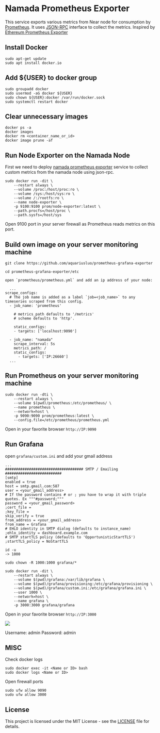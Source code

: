 # Namada Prometheus Exporter

This service exports various metrics from Near node for consumption by [Prometheus](https://prometheus.io). It uses [JSON-RPC](https://docs.near.org/docs/interaction/rpc) interface to collect the metrics. Inspired by [Ethereum Prometheus Exporter](https://github.com/31z4/ethereum-prometheus-exporter)

## Install Docker
```
sudo apt-get update
sudo apt install docker.io
```
## Add ${USER} to docker group
```
sudo groupadd docker
sudo usermod -aG docker ${USER}
sudo chown ${USER}:docker /var/run/docker.sock
sudo systemctl restart docker
```
## Clear unnecessary images
```
docker ps -a
docker images
docker rm <container_name_or_id>
docker image prune -af
```
## Run Node Exporter on the Namada Node

First we need to deploy [namada prometheus exporter](https://github.com/aquariusluo/prometheus-grafana-exporter) service to collect custom metrics from the namada node using json-rpc.

```
sudo docker run -dit \
    --restart always \
    --volume /proc:/host/proc:ro \
    --volume /sys:/host/sys:ro \
    --volume /:/rootfs:ro \
    --name node-exporter \
    -p 9100:9100 prom/node-exporter:latest \
    --path.procfs=/host/proc \
    --path.sysfs=/host/sys
```

Open 9100 port in your server firewall as Prometheus reads metrics on this port.

## Build own image on your server monitoring machine

    git clone https://github.com/aquariusluo/prometheus-grafana-exporter

    cd prometheus-grafana-exporter/etc  

    open `prometheus/prometheus.yml` and add an ip address of your node:

```
  ...
scrape_configs:
  # The job name is added as a label `job=<job_name>` to any timeseries scraped from this config.
  - job_name: 'prometheus'

    # metrics_path defaults to '/metrics'
    # scheme defaults to 'http'.

    static_configs:
    - targets: ['localhost:9090']

  - job_name: "namada"
    scrape_interval: 5s
    metrics_path: /
    static_configs:
      - targets: ['IP:26660']
  ...
```

## Run Prometheus on your server monitoring machine

```
sudo docker run -dti \
    --restart always \
    --volume $(pwd)/prometheus:/etc/prometheus/ \
    --name prometheus \
    --network=host \
    -p 9090:9090 prom/prometheus:latest \
    --config.file=/etc/prometheus/prometheus.yml
```
Open in your favorite browser `http://IP:9090`   

## Run Grafana

open `grafana/custom.ini` and add your gmail address

```
...
#################################### SMTP / Emailing ##########################
[smtp]
enabled = true
host = smtp.gmail.com:587 
user = <your_gmail_address>
# If the password contains # or ; you have to wrap it with triple quotes. Ex """#password;"""
password = <your_gmail_password>
;cert_file =
;key_file =
skip_verify = true
from_address = <your_gmail_address>
from_name = Grafana
# EHLO identity in SMTP dialog (defaults to instance_name)
;ehlo_identity = dashboard.example.com
# SMTP startTLS policy (defaults to 'OpportunisticStartTLS') 
;startTLS_policy = NoStartTLS
```

```
id -u
-> 1000

sudo chown -R 1000:1000 grafana/*
```
```
sudo docker run -dit \
    --restart always \
    --volume $(pwd)/grafana:/var/lib/grafana \
    --volume $(pwd)/grafana/provisioning:/etc/grafana/provisioning \
    --volume $(pwd)/grafana/custom.ini:/etc/grafana/grafana.ini \
    --user 1000 \
    --network=host \
    --name grafana \
    -p 3000:3000 grafana/grafana
```

Open in your favorite browser `http://IP:3000`

![](https://raw.githubusercontent.com/masknetgoal634/near-prometheus-exporter/master/guide/img/image0.png)

Username: admin
Password: admin

## MISC

Check docker logs
```
sudo docker exec -it <Name or ID> bash
sudo docker logs <Name or ID>
```

Open firewall ports
```
sudo ufw allow 9090
sudo ufw allow 3000
```


## License

This project is licensed under the MIT License - see the [LICENSE](LICENSE) file for details.
